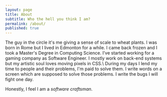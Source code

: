 ```yaml
---
layout: page
title: About
subtitle: Who the hell you think I am?
permalink: /about/
published: true
---
```


The guy in the circle it's me giving a sense of scale to wheat plants. I was born in Rome but I lived in Edmonton for a while. I came back frozen and I took a Master's Degree in Computing Science. I've started working for a gaming company as Software Engineer. I mostly work on back-end systems but my artistic soul loves moving pixels in CSS.\\
During my days I lend my time to people and their problems, I'm paid to solve them. I write words on a screen which are supposed to solve those problems. I write the bugs I will fight one day.    

Honestly, I feel I am a *software craftsman*.